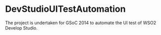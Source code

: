 DevStudioUITestAutomation
=========================

The project is undertaken for GSoC 2014 to automate the UI test of WSO2 Develop Studio.
